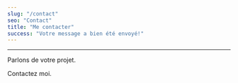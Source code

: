 ```yaml
---
slug: "/contact"
seo: "Contact"
title: "Me contacter"
success: "Votre message a bien été envoyé!"
---
```


<div class="content">
    <hr class="mini" />
    <p class="subtitle-mod">Parlons de votre projet.</p>
    <p class="subtitle-mod">Contactez moi.</p>
</div>
